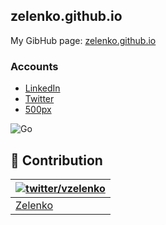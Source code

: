 ## zelenko.github.io
My GibHub page: [zelenko.github.io](https://zelenko.github.io/)


### Accounts

* [LinkedIn](https://www.linkedin.com/in/vzelenko/)
* [Twitter](https://twitter.com/vzelenko)
* [500px](https://500px.com/zelenko)

![Go](https://raw.githubusercontent.com/zelenko/golang-collection/master/web/pub/img/toby.jpg)


## 📖 Contribution

| [![twitter/vzelenko](https://avatars0.githubusercontent.com/u/30665185?v=4&s=50)](https://twitter.com/vzelenko "Follow @vzelenko on Twitter") |
|---|
| [Zelenko](https://zelenko.github.io/) |
